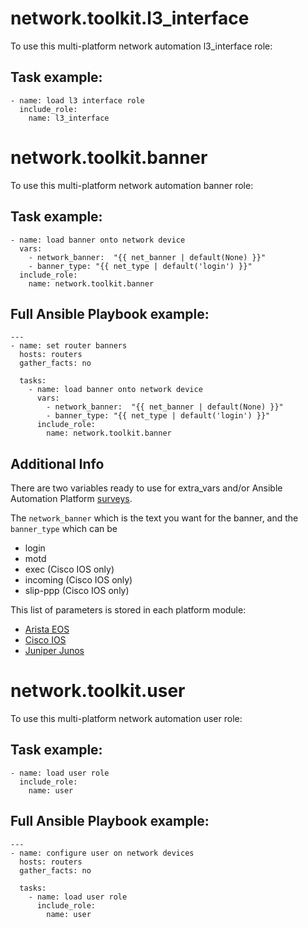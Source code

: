 # network.toolkit.l3_interface

To use this multi-platform network automation l3_interface role:

## Task example:

```
- name: load l3 interface role
  include_role:
    name: l3_interface
```
# network.toolkit.banner

To use this multi-platform network automation banner role:

## Task example:

```
- name: load banner onto network device
  vars:
    - network_banner:  "{{ net_banner | default(None) }}"
    - banner_type: "{{ net_type | default('login') }}"
  include_role:
    name: network.toolkit.banner
```

## Full Ansible Playbook example:
```
---
- name: set router banners
  hosts: routers
  gather_facts: no

  tasks:
    - name: load banner onto network device
      vars:
        - network_banner:  "{{ net_banner | default(None) }}"
        - banner_type: "{{ net_type | default('login') }}"
      include_role:
        name: network.toolkit.banner
```

## Additional Info

There are two variables ready to use for extra_vars and/or Ansible Automation Platform [surveys](https://docs.ansible.com/ansible-tower/latest/html/userguide/job_templates.html#surveys).

The `network_banner` which is the text you want for the banner, and the `banner_type` which can be

- login
- motd
- exec (Cisco IOS only)
- incoming (Cisco IOS only)
- slip-ppp (Cisco IOS only)

This list of parameters is stored in each platform module:

- [Arista EOS](https://docs.ansible.com/ansible/latest/collections/arista/eos/eos_banner_module.html)
- [Cisco IOS](https://docs.ansible.com/ansible/latest/collections/cisco/ios/ios_banner_module.html)
- [Juniper Junos](https://docs.ansible.com/ansible/latest/collections/junipernetworks/junos/junos_banner_module.html)

# network.toolkit.user

To use this multi-platform network automation user role:

## Task example:

```
- name: load user role
  include_role:
    name: user
```

## Full Ansible Playbook example:

```
---
- name: configure user on network devices
  hosts: routers
  gather_facts: no

  tasks:
    - name: load user role
      include_role:
        name: user
```
